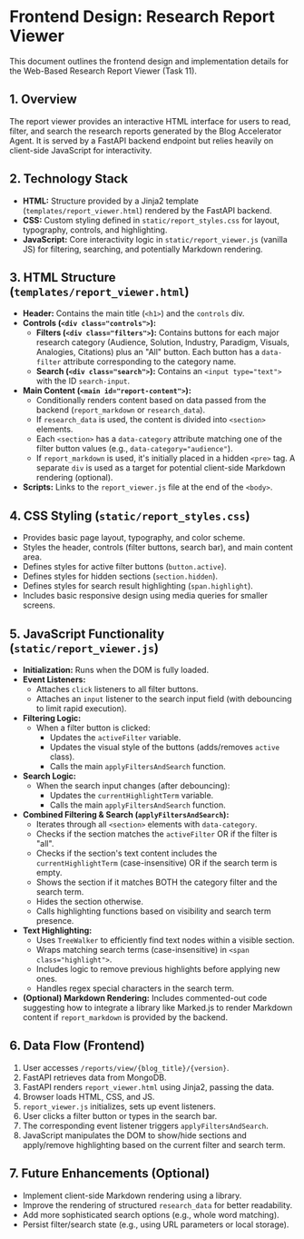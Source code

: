 # Frontend Design: Research Report Viewer

This document outlines the frontend design and implementation details for the Web-Based Research Report Viewer (Task 11).

## 1. Overview

The report viewer provides an interactive HTML interface for users to read, filter, and search the research reports generated by the Blog Accelerator Agent. It is served by a FastAPI backend endpoint but relies heavily on client-side JavaScript for interactivity.

## 2. Technology Stack

*   **HTML:** Structure provided by a Jinja2 template (`templates/report_viewer.html`) rendered by the FastAPI backend.
*   **CSS:** Custom styling defined in `static/report_styles.css` for layout, typography, controls, and highlighting.
*   **JavaScript:** Core interactivity logic in `static/report_viewer.js` (vanilla JS) for filtering, searching, and potentially Markdown rendering.

## 3. HTML Structure (`templates/report_viewer.html`)

*   **Header:** Contains the main title (`<h1>`) and the `controls` div.
*   **Controls (`<div class="controls">`):**
    *   **Filters (`<div class="filters">`):** Contains buttons for each major research category (Audience, Solution, Industry, Paradigm, Visuals, Analogies, Citations) plus an "All" button. Each button has a `data-filter` attribute corresponding to the category name.
    *   **Search (`<div class="search">`):** Contains an `<input type="text">` with the ID `search-input`.
*   **Main Content (`<main id="report-content">`):**
    *   Conditionally renders content based on data passed from the backend (`report_markdown` or `research_data`).
    *   If `research_data` is used, the content is divided into `<section>` elements.
    *   Each `<section>` has a `data-category` attribute matching one of the filter button values (e.g., `data-category="audience"`).
    *   If `report_markdown` is used, it's initially placed in a hidden `<pre>` tag. A separate `div` is used as a target for potential client-side Markdown rendering (optional).
*   **Scripts:** Links to the `report_viewer.js` file at the end of the `<body>`.

## 4. CSS Styling (`static/report_styles.css`)

*   Provides basic page layout, typography, and color scheme.
*   Styles the header, controls (filter buttons, search bar), and main content area.
*   Defines styles for active filter buttons (`button.active`).
*   Defines styles for hidden sections (`section.hidden`).
*   Defines styles for search result highlighting (`span.highlight`).
*   Includes basic responsive design using media queries for smaller screens.

## 5. JavaScript Functionality (`static/report_viewer.js`)

*   **Initialization:** Runs when the DOM is fully loaded.
*   **Event Listeners:**
    *   Attaches `click` listeners to all filter buttons.
    *   Attaches an `input` listener to the search input field (with debouncing to limit rapid execution).
*   **Filtering Logic:**
    *   When a filter button is clicked:
        *   Updates the `activeFilter` variable.
        *   Updates the visual style of the buttons (adds/removes `active` class).
        *   Calls the main `applyFiltersAndSearch` function.
*   **Search Logic:**
    *   When the search input changes (after debouncing):
        *   Updates the `currentHighlightTerm` variable.
        *   Calls the main `applyFiltersAndSearch` function.
*   **Combined Filtering & Search (`applyFiltersAndSearch`):**
    *   Iterates through all `<section>` elements with `data-category`.
    *   Checks if the section matches the `activeFilter` OR if the filter is "all".
    *   Checks if the section's text content includes the `currentHighlightTerm` (case-insensitive) OR if the search term is empty.
    *   Shows the section if it matches BOTH the category filter and the search term.
    *   Hides the section otherwise.
    *   Calls highlighting functions based on visibility and search term presence.
*   **Text Highlighting:**
    *   Uses `TreeWalker` to efficiently find text nodes within a visible section.
    *   Wraps matching search terms (case-insensitive) in `<span class="highlight">`.
    *   Includes logic to remove previous highlights before applying new ones.
    *   Handles regex special characters in the search term.
*   **(Optional) Markdown Rendering:** Includes commented-out code suggesting how to integrate a library like Marked.js to render Markdown content if `report_markdown` is provided by the backend.

## 6. Data Flow (Frontend)

1.  User accesses `/reports/view/{blog_title}/{version}`.
2.  FastAPI retrieves data from MongoDB.
3.  FastAPI renders `report_viewer.html` using Jinja2, passing the data.
4.  Browser loads HTML, CSS, and JS.
5.  `report_viewer.js` initializes, sets up event listeners.
6.  User clicks a filter button or types in the search bar.
7.  The corresponding event listener triggers `applyFiltersAndSearch`.
8.  JavaScript manipulates the DOM to show/hide sections and apply/remove highlighting based on the current filter and search term.

## 7. Future Enhancements (Optional)

*   Implement client-side Markdown rendering using a library.
*   Improve the rendering of structured `research_data` for better readability.
*   Add more sophisticated search options (e.g., whole word matching).
*   Persist filter/search state (e.g., using URL parameters or local storage). 